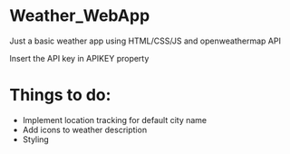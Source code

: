 # Weather_WebApp

Just a basic weather app using HTML/CSS/JS and openweathermap API

Insert the API key in APIKEY property

# Things to do:

- Implement location tracking for default city name
- Add icons to weather description
- Styling
